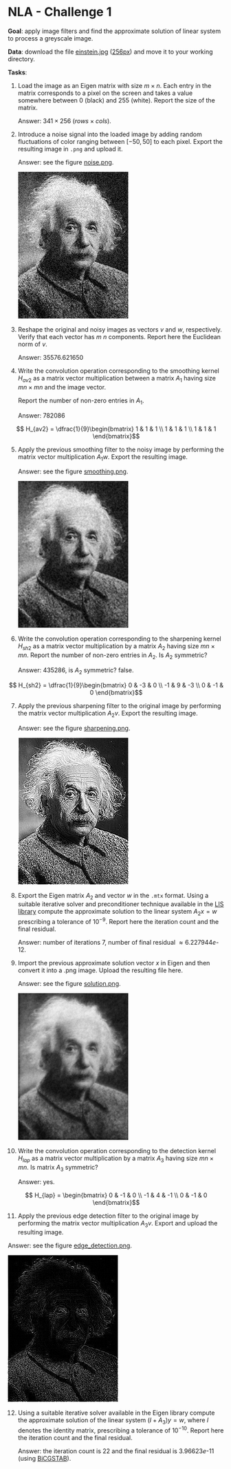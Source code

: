 # NLA - Challenge 1

**Goal**: apply image filters and find the approximate solution of linear system to process a greyscale image.

**Data**: download the file [einstein.jpg](https://commons.wikimedia.org/wiki/File:Albert_Einstein_Head.jpg)
([256px][1])
and move it to your working directory.

**Tasks**:
1. Load the image as an Eigen matrix with size $m \times n$. 
   Each entry in the matrix corresponds to a pixel on the screen and takes a value somewhere 
   between 0 (black) and 255 (white). Report the size of the matrix.
   
   Answer: $341 \times 256$ ($rows \times cols$).

2. Introduce a noise signal into the loaded image by adding random fluctuations of color ranging 
   between $[-50, 50]$ to each pixel. Export the resulting image in `.png` and upload it.

   Answer: see the figure [noise.png](resources/noise.png).

   <img src="resources/noise.png">

3. Reshape the original and noisy images as vectors $v$ and $w$, respectively. 
   Verify that each vector has $m \: n$ components. Report here the Euclidean norm of $v$.

   Answer: $35576.621650$

4. Write the convolution operation corresponding to the smoothing kernel $H_{av2}$ as a matrix vector multiplication 
   between a matrix $A_{1}$ having size $mn \times mn$ and the image vector.

   Report the number of non-zero entries in $A_{1}$.

   Answer: $782086$

```math
 H_{av2} = \dfrac{1}{9}\begin{bmatrix}
     1 & 1 & 1 \\
     1 & 1 & 1 \\
     1 & 1 & 1
 \end{bmatrix}
```

5. Apply the previous smoothing filter to the noisy image by performing the matrix vector multiplication $A_{1}w$.
   Export the resulting image.

   Answer: see the figure [smoothing.png](resources/smoothing.png).

   <img src="resources/smoothing.png">

6. Write the convolution operation corresponding to the sharpening kernel $H_{sh2}$ as a matrix vector multiplication
   by a matrix $A_{2}$ having size $mn \times mn$. Report the number of non-zero entries in $A_{2}$.
   Is $A_{2}$ symmetric?

   Answer: 435286, is $A_{2}$ symmetric? false.

```math
 H_{sh2} = \dfrac{1}{9}\begin{bmatrix}
     0 & -3 & 0 \\
     -1 & 9 & -3 \\
     0 & -1 & 0
 \end{bmatrix}
```

7. Apply the previous sharpening filter to the original image by performing the matrix vector multiplication $A_{2}v$.
   Export the resulting image.

   Answer: see the figure [sharpening.png](resources/sharpening.png).

   <img src="resources/sharpening.png">

8. Export the Eigen matrix $A_{2}$ and vector $w$ in the `.mtx` format. 
   Using a suitable iterative solver and preconditioner technique available in the [LIS library](https://www.mankier.com/3/lis) 
   compute the approximate solution to the linear system $A_{2}x = w$ prescribing a tolerance of $10^{-9}$. 
   Report here the iteration count and the final residual.

   Answer: number of iterations $7$, number of final residual $\approx 6.227944e\text{-}12$.

9. Import the previous approximate solution vector $x$ in Eigen and then convert it into a .png image.
   Upload the resulting file here.

   Answer: see the figure [solution.png](resources/solution.png).

   <img src="resources/solution.png">

10. Write the convolution operation corresponding to the detection kernel $H_{lap}$ as a matrix vector multiplication 
    by a matrix $A_{3}$ having size $mn \times mn$. Is matrix $A_{3}$ symmetric?

    Answer: yes.

```math
 H_{lap} = \begin{bmatrix}
     0 & -1 & 0 \\
     -1 & 4 & -1 \\
     0 & -1 & 0
 \end{bmatrix}
```

11. Apply the previous edge detection filter to the original image by performing the matrix vector multiplication 
    $A_{3}v$. Export and upload the resulting image.

   Answer: see the figure [edge_detection.png](resources/edge_detection.png).

   <img src="resources/edge_detection.png">

12. Using a suitable iterative solver available in the Eigen library compute the approximate solution 
    of the linear system $(I+A_{3})y = w$, where $I$ denotes the identity matrix, prescribing a tolerance of $10^{-10}$.
    Report here the iteration count and the final residual.

    Answer: the iteration count is $22$ and the final residual is $3.96623e\text{-}11$ (using [BiCGSTAB][2]).

[1]: https://upload.wikimedia.org/wikipedia/commons/thumb/d/d3/Albert_Einstein_Head.jpg/256px-Albert_Einstein_Head.jpg?20141125195928=&download=
[2]: https://en.wikipedia.org/wiki/Biconjugate_gradient_stabilized_method